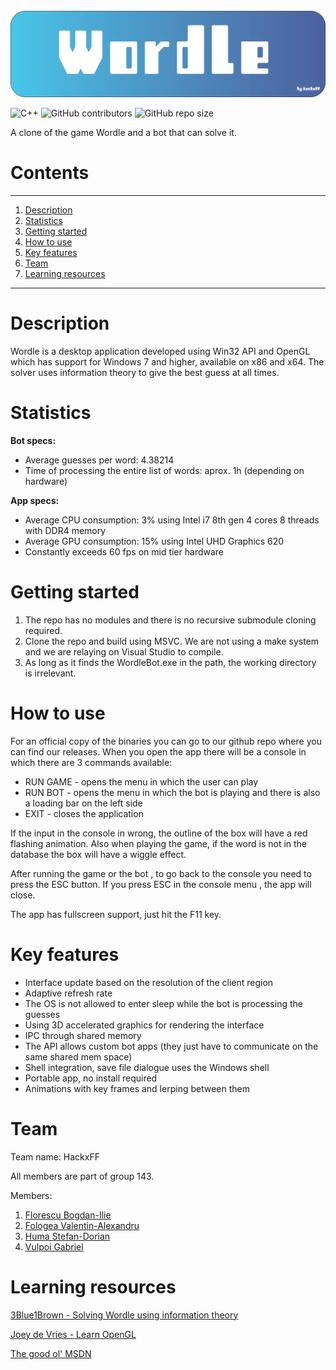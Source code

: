 ![](./Solution%20Items/ReadMe%20Resources/Banner.png)

![C++](https://badgen.net/badge/Code/C++/red?icon=github)
![GitHub contributors](https://img.shields.io/github/contributors/Bogdy555/Wordle)
![GitHub repo size](https://img.shields.io/github/repo-size/Bogdy555/Wordle)


A clone of the game Wordle and a bot that can solve it.

# Contents
---
1. [Description](#description)
2. [Statistics](#statistics)
3. [Getting started](#gettingstarted)
4. [How to use](#howtouse)
5. [Key features](#keyfeatures)
6. [Team](#team)
7. [Learning resources](#learningresources)

---

# Description <a name="description"></a>
Wordle is a desktop application developed using Win32 API and OpenGL which has support for Windows 7 and higher, available on x86 and x64. The solver uses information theory to give the best guess at all times.

# Statistics <a name="statistics"></a>

__Bot specs:__

* Average guesses per word: 4.38214
* Time of processing the entire list of words: aprox. 1h (depending on hardware)

__App specs:__

* Average CPU consumption: 3% using Intel i7 8th gen 4 cores 8 threads with DDR4 memory
* Average GPU consumption: 15% using Intel UHD Graphics 620
* Constantly exceeds 60 fps on mid tier hardware



# Getting started <a name="gettingstarted"></a>
1. The repo has no modules and there is no recursive submodule cloning required.
1. Clone the repo and build using MSVC. We are not using a make system and we are relaying on Visual Studio to compile.
1. As long as it finds the WordleBot.exe in the path, the working directory is irrelevant.

# How to use <a name="howtouse"></a>
For an official copy of the binaries you can go to our github repo where you can find our releases.
When you open the app there will be a console in which there are 3 commands available:

* RUN GAME - opens the menu in which the user can play
* RUN BOT  - opens the menu in which the bot is playing and there is also a loading bar on the left side
* EXIT - closes the application

If the input in the console in wrong, the outline of the box will have a red flashing animation. Also when playing the game, if the word is not in the database the box will have a wiggle effect.

After running the game or the bot , to go back to the console you need to press the ESC button. If you press ESC in the console menu , the app will close.

The app has fullscreen support, just hit the F11 key.



# Key features <a name="keyfeatures"></a>
* Interface update based on the resolution of the client region
* Adaptive refresh rate
* The OS is not allowed to enter sleep while the bot is processing the guesses
* Using 3D accelerated graphics for rendering the interface
* IPC through shared memory
* The API allows custom bot apps (they just have to communicate on the same shared mem space)
* Shell integration, save file dialogue uses the Windows shell
* Portable app, no install required
* Animations with key frames and lerping between them

# Team <a name="team"></a>

Team name: HackxFF

All members are part of group 143.

Members: 

1. [Florescu Bogdan-Ilie](https://github.com/Bogdy555) 
2. [Fologea Valentin-Alexandru](https://github.com/Mex777)
3. [Huma Stefan-Dorian](https://github.com/Steven23X)
4. [Vulpoi Gabriel](https://github.com/GVulpoi)

# Learning resources<a name="learningresources"></a>

[3Blue1Brown - Solving Wordle using information theory](https://www.youtube.com/watch?v=v68zYyaEmEA)

[Joey de Vries - Learn OpenGL](https://learnopengl.com/)

[The good ol' MSDN](https://learn.microsoft.com/en-us/windows/win32/apiindex/windows-api-list)
